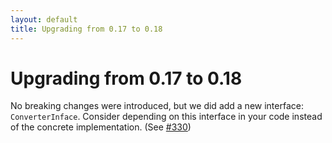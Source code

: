 ```yaml
---
layout: default
title: Upgrading from 0.17 to 0.18
---
```


# Upgrading from 0.17 to 0.18

No breaking changes were introduced, but we did add a new interface: `ConverterInface`. Consider depending on this interface in your code instead of the concrete implementation. (See [#330](https://github.com/thephpleague/commonmark/issues/330))